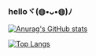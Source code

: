 ### helloヾ(◍•ᴗ•◍)ﾉ

[![Anurag's GitHub stats](https://github-readme-stats.vercel.app/api?username=kendicey)](https://github.com/anuraghazra/github-readme-stats)

[![Top Langs](https://github-readme-stats.vercel.app/api/top-langs/?username=kendicey&hide_progress=true)](https://github.com/anuraghazra/github-readme-stats)
